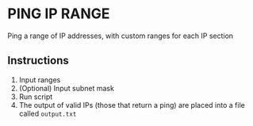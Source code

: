 # PING IP RANGE

Ping a range of IP addresses, with custom ranges for each IP section

## Instructions

1. Input ranges
2. (Optional) Input subnet mask
3. Run script
4. The output of valid IPs (those that return a ping) are placed into a file called `output.txt`
